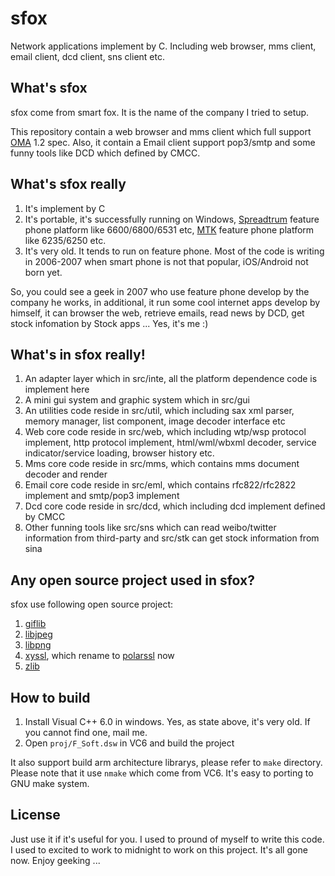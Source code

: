 sfox
====

Network applications implement by C. Including web browser, mms client, email client, dcd client, sns client etc.

## What's sfox

sfox come from smart fox. It is the name of the company I tried to setup.

This repository contain a web browser and mms client which full support [OMA][1] 1.2 spec. Also, it contain a Email client support pop3/smtp and some funny tools like DCD which defined by CMCC.

## What's sfox really

1. It's implement by C
2. It's portable, it's successfully running on Windows, [Spreadtrum][2] feature phone platform like 6600/6800/6531 etc, [MTK][3] feature phone platform like 6235/6250 etc.
3. It's very old. It tends to run on feature phone. Most of the code is writing in 2006-2007 when smart phone is not that popular, iOS/Android not born yet.

So, you could see a geek in 2007 who use feature phone develop by the company he works, in additional, it run some cool internet apps develop by himself, it can browser the web, retrieve emails, read news by DCD, get stock infomation by Stock apps ... Yes, it's me :)

## What's in sfox really!

1. An adapter layer which in src/inte, all the platform dependence code is implement here
2. A mini gui system and graphic system which in src/gui
3. An utilities code reside in src/util, which including sax xml parser, memory manager, list component, image decoder interface etc
4. Web core code reside in src/web, which including wtp/wsp protocol implement, http protocol implement, html/wml/wbxml decoder, service indicator/service loading, browser history etc.
5. Mms core code reside in src/mms, which contains mms document decoder and render
6. Email core code reside in src/eml, which contains rfc822/rfc2822 implement and smtp/pop3 implement
7. Dcd core code reside in src/dcd, which including dcd implement defined by CMCC
8. Other funning tools like src/sns which can read weibo/twitter information from third-party and src/stk can get stock information from sina

## Any open source project used in sfox?

sfox use following open source project:

1. [giflib][4]
2. [libjpeg][5]
3. [libpng][6]
4. [xyssl][7], which rename to [polarssl][8] now
5. [zlib][9]

## How to build

1. Install Visual C++ 6.0 in windows. Yes, as state above, it's very old. If you cannot find one, mail me.
2. Open `proj/F_Soft.dsw` in VC6 and build the project

It also support build arm architecture librarys, please refer to `make` directory. Please note that it use `nmake` which come from VC6. It's easy to porting to GNU make system.

## License

Just use it if it's useful for you. I used to pround of myself to write this code. I used to excited to work to midnight to work on this project. It's all gone now. Enjoy geeking ...

[1]: http://technical.openmobilealliance.org/Technical/technical-information/specifications-for-public-comment-archive
[2]: www.spreadtrum.com.cn
[3]: http://www.mediatek.com
[4]: http://sourceforge.net/projects/giflib/
[5]: http://sourceforge.net/projects/libjpeg/
[6]: http://www.libpng.org/pub/png/libpng.html
[7]: http://xyssl.sourcearchive.com/documentation/0.9/files.html
[8]: https://polarssl.org/
[9]: http://www.zlib.net/


